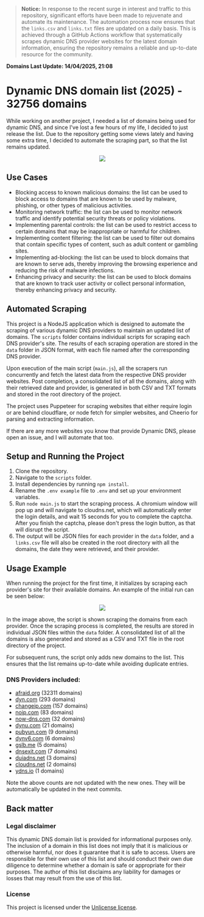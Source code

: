 > **Notice:** In response to the recent surge in interest and traffic to this repository, significant efforts have been made to rejuvenate and automate its maintenance. The automation process now ensures that the `links.csv` and `links.txt` files are updated on a daily basis. This is achieved through a GitHub Actions workflow that systematically scrapes dynamic DNS provider websites for the latest domain information, ensuring the repository remains a reliable and up-to-date resource for the community.

**Domains Last Update: 14/04/2025, 21:08**

# Dynamic DNS domain list (2025) - 32756 domains

While working on another project, I needed a list of domains being used for dynamic DNS, and since I've lost a few hours of my life, I decided to just release the list. Due to the repository getting some views lately and having some extra time, I decided to automate the scraping part, so that the list remains updated.

<div align="center">
  <kbd>
    <img src="https://i.imgur.com/GPecoyu.png" />
  </kbd>
</div>

## Use Cases

- Blocking access to known malicious domains: the list can be used to block access to domains that are known to be used by malware, phishing, or other types of malicious activities.
- Monitoring network traffic: the list can be used to monitor network traffic and identify potential security threats or policy violations.
- Implementing parental controls: the list can be used to restrict access to certain domains that may be inappropriate or harmful for children.
- Implementing content filtering: the list can be used to filter out domains that contain specific types of content, such as adult content or gambling sites.
- Implementing ad-blocking: the list can be used to block domains that are known to serve ads, thereby improving the browsing experience and reducing the risk of malware infections.
- Enhancing privacy and security: the list can be used to block domains that are known to track user activity or collect personal information, thereby enhancing privacy and security.

## Automated Scraping

This project is a NodeJS application which is designed to automate the scraping of various dynamic DNS providers to maintain an updated list of domains. The `scripts` folder contains individual scripts for scraping each DNS provider's site. The results of each scraping operation are stored in the `data` folder in JSON format, with each file named after the corresponding DNS provider.

Upon execution of the main script (`main.js`), all the scrapers run concurrently and fetch the latest data from the respective DNS provider websites. Post completion, a consolidated list of all the domains, along with their retrieved date and provider, is generated in both CSV and TXT formats and stored in the root directory of the project.

The project uses Puppeteer for scraping websites that either require login or are behind cloudflare, or node fetch for simpler websites, and Cheerio for parsing and extracting information.

If there are any more websites you know that provide Dynamic DNS, please open an issue, and I will automate that too.


## Setup and Running the Project

1. Clone the repository.
2. Navigate to the `scripts` folder.
3. Install dependencies by running `npm install`.
4. Rename the `.env example` file to `.env` and set up your environment variables.
5. Run `node main.js` to start the scraping process. A chromium window will pop up and will navigate to cloudns.net, which will automatically enter the login details, and wait 15 seconds for you to complete the captcha. After you finish the captcha, please don't press the login button, as that will disrupt the script.
6. The output will be JSON files for each provider in the `data` folder, and a `links.csv` file will also be created in the root directory with all the domains, the date they were retrieved, and their provider.

## Usage Example

When running the project for the first time, it initializes by scraping each provider's site for their available domains. An example of the initial run can be seen below:

<div align="center">
  <kbd>
    <img src="https://i.imgur.com/lUoaWfC.png" />
  </kbd>
</div>

In the image above, the script is shown scraping the domains from each provider. Once the scraping process is completed, the results are stored in individual JSON files within the `data` folder. A consolidated list of all the domains is also generated and stored as a CSV and TXT file in the root directory of the project.

For subsequent runs, the script only adds new domains to the list. This ensures that the list remains up-to-date while avoiding duplicate entries.


### DNS Providers included:
- [afraid.org](https://afraid.org/) (32311 domains)
- [dyn.com](https://dyn.com/) (293 domains)
- [changeip.com](https://changeip.com/) (157 domains)
- [noip.com](https://noip.com/) (83 domains) 
- [now-dns.com](https://now-dns.com/) (32 domains)
- [dynu.com](https://dynu.com/) (21 domains)
- [pubyun.com](https://pubyun.com/) (9 domains)
- [dynv6.com](https://dynv6.com/) (6 domains)
- [gslb.me](https://gslb.me/) (5 domains)
- [dnsexit.com](https://dnsexit.com/) (7 domains)
- [duiadns.net](https://duiadns.net/) (3 domains)
- [cloudns.net](https://cloudns.net/) (2 domains)
- [ydns.io](https://ydns.io/) (1 domains)

Note the above counts are not updated with the new ones.
They will be automatically be updated in the next commits.

## Back matter

### Legal disclaimer

This dynamic DNS domain list is provided for informational purposes only. The inclusion of a domain in this list does not imply that it is malicious or otherwise harmful, nor does it guarantee that it is safe to access.
Users are responsible for their own use of this list and should conduct their own due diligence to determine whether a domain is safe or appropriate for their purposes. The author of this list disclaims any liability for damages or losses that may result from the use of this list.

### License

This project is licensed under the [Unlicense license](LICENSE).
